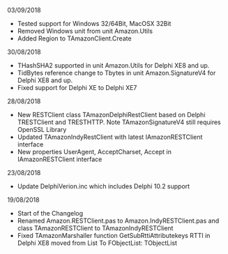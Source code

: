 03/09/2018

* Tested support for Windows 32/64Bit, MacOSX 32Bit
* Removed Windows unit from unit Amazon.Utils
* Added Region to TAmazonClient.Create


30/08/2018

* THashSHA2 supported in unit Amazon.Utils for Delphi XE8 and up.
* TidBytes reference change to Tbytes in unit Amazon.SignatureV4 for Delphi XE8 and up.
* Fixed support for Delphi XE to Delphi XE7

28/08/2018

* New RESTClient class TAmazonDelphiRestClient based on Delphi TRESTClient and TRESTHTTP. Note TAmazonSignatureV4 still requires OpenSSL Library
* Updated TAmazonIndyRestClient with latest IAmazonRESTClient interface
* New properties UserAgent, AcceptCharset, Accept in IAmazonRESTClient interface

23/08/2018

* Update DelphiVerion.inc which includes Delphi 10.2 support

19/08/2018

* Start of the Changelog
* Renamed Amazon.RESTClient.pas to Amazon.IndyRESTClient.pas and class TAmazonRESTClient to TAmazonIndyRESTClient 
* Fixed TAmazonMarshaller function GetSubRttiAttributekeys RTTI in Delphi XE8 moved from List To FObjectList: TObjectList<TObject>


